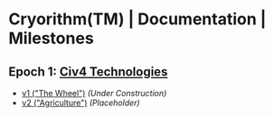 # Cryorithm(TM) | Documentation | Milestones

## Epoch 1: [Civ4 Technologies](https://civilization.fandom.com/wiki/List_of_technologies_in_Civ4)

- [v1 ("The Wheel")](v1) _(Under Construction)_
- [v2 ("Agriculture")](v2) _(Placeholder)_
